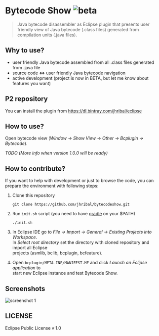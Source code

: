 # Bytecode Show ![beta](https://cdn4.iconfinder.com/data/icons/iconset-addictive-flavour/png/splash_beta_green.png)

> Java bytecode disassembler as Eclipse plugin that presents user friendly view of Java bytecode (.class files) generated from compilation units (.java files).

## Why to use?
- user friendly Java bytecode assembled from all .class files generated from .java file
- source code <=> user friendly Java bytecode navigation
- active development (project is now in BETA, but let me know about features you want)


## P2 repository

You can install the plugin from https://dl.bintray.com/jhribal/eclipse  

## How to use?

Open bytecode view (*Window -> Show View -> Other -> Bcplugin -> Bytecode*).
 
*TODO (More info when version 1.0.0 will be ready)*

## How to contribute?
If you want to help with development or just to browse the code, you can prepare the environment with
following steps:

1. Clone this repository
	
	```git
	git clone https://github.com/jhribal/bytecodeshow.git
	```
	
2. Run `init.sh` script (you need to have [gradle](https://gradle.org/ "https://gradle.org/") on your $PATH)
	```
	./init.sh
	```
	
3. In Eclipse IDE go to *File -> Import -> General -> Existing Projects into Workspace*.  
  In *Select root directory* set the directory with cloned repository and import all Eclipse   
  projects (asmlib, bclib, bcplugin, bcfeature).
  
4. Open `bcplugin/META-INF/MANIFEST.MF` and click *Launch an Eclipse application* to  
start new Eclipse instance and test Bytecode Show.

## Screenshots

![screenshot 1](https://cloud.githubusercontent.com/assets/8378597/9124487/7ef99e88-3c97-11e5-96ed-1b2f045fa4ee.png)

## LICENSE

Eclipse Public License v 1.0